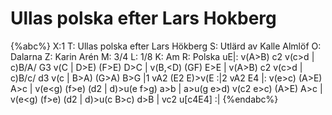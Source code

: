 # Ullas polska efter Lars Hokberg

{%abc%}
X:1
T: Ullas polska efter Lars Hökberg
S: Utlärd av Kalle Almlöf
O: Dalarna
Z: Karin Arén
M: 3/4
L: 1/8
K: Am
R: Polska
uE|: v(A>B) c2 v(c>d | c)B/A/ G3 v(C | D>E) (F>E) D>C | v(B,<D) (GF) E>E | 
v(A>B) c2 v(c>d | c)B/c/ d3 v(c | B>A) (G>A) B>G |1 vA2 (E2 E)>v(E :|2 vA2 E4 |:
v(e>c) (A>E) A>c | v(e<g) (f>e) (d2 | d)>u(e f>g) a>b | a>u(g e>d) v(c2
e>c) (A>E) A>c | v(e<g) (f>e) (d2 | d)>u(c B>c) d>B | vc2 u[c4E4] :|
{%endabc%}



